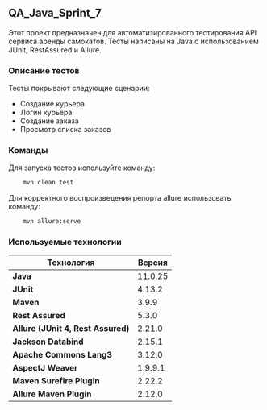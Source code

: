 ## QA_Java_Sprint_7
Этот проект предназначен для автоматизированного тестирования API сервиса аренды самокатов.
Тесты написаны на Java с использованием JUnit, RestAssured и Allure.

### Описание тестов 
Тесты покрывают следующие сценарии:
* Создание курьера
* Логин курьера
* Создание заказа
* Просмотр списка заказов

### Команды
Для запуска тестов используйте команду:
```sh
    mvn clean test
```
Для корректного воспроизведения репорта allure использовать команду:
```sh
    mvn allure:serve
```

### Используемые технологии
| Технология                | Версия  |
|---------------------------|---------|
| **Java**                  | 11.0.25 |
| **JUnit**                 | 4.13.2  |
| **Maven**                 | 3.9.9   |
| **Rest Assured**          | 5.3.0   |
| **Allure (JUnit 4, Rest Assured)** | 2.21.0  |
| **Jackson Databind**      | 2.15.1  |
| **Apache Commons Lang3**  | 3.12.0  |
| **AspectJ Weaver**        | 1.9.9.1 |
| **Maven Surefire Plugin** | 2.22.2  |
| **Allure Maven Plugin**   | 2.12.0  |
